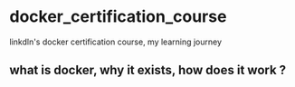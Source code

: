 # docker_certification_course
linkdln's docker certification course, my learning journey


## what is docker, why it exists, how does it work ?